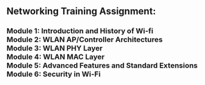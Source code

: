 ## Networking Training Assignment:

<h3>
  Module 1: Introduction and History of Wi-fi<br>
  Module 2: WLAN AP/Controller Architectures <br>
  Module 3: WLAN PHY Layer <br>
  Module 4: WLAN MAC Layer <br>
  Module 5: Advanced Features and Standard Extensions <br>
  Module 6: Security in Wi-Fi <br>
</h3>
